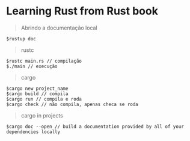 # Learning Rust from Rust book

> Abrindo a documentação local

    $rustup doc

> rustc

    $rustc main.rs // compilação
    $./main // execução

> cargo

    $cargo new project_name
    $cargo build // compila
    $cargo run // compila e roda
    $cargo check // não compila, apenas checa se roda

> cargo in projects

    $cargo doc --open // build a documentation provided by all of your dependencies locally